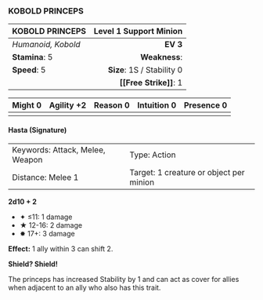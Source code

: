 ### KOBOLD PRINCEPS

| KOBOLD PRINCEPS    | **Level 1 Support Minion** |
| :----------------- | -------------------------: |
| *Humanoid, Kobold* |                   **EV 3** |
| **Stamina**: 5     |              **Weakness**: |
| **Speed**: 5       | **Size**: 1S / Stability 0 |
|                    |     **[[Free Strike]]**: 1 |

| **Might** 0 | **Agility** +2 | **Reason** 0 | **Intuition** 0 | **Presence** 0 |
| ----------- | -------------- | ------------ | --------------- | -------------- |
|             |                |              |                 |                |

#### Hasta (Signature)

|                                 |                                         |
| :------------------------------ | :-------------------------------------- |
| Keywords: Attack, Melee, Weapon | Type: Action                            |
| Distance: Melee 1               | Target: 1 creature or object per minion |

**2d10 + 2**

- ✦ ≤11: 1 damage
- ★ 12-16: 2 damage
- ✸ 17+: 3 damage

**Effect:** 1 ally within 3 can shift 2.

**Shield? Shield!**

The princeps has increased Stability by 1 and can act as cover for allies when adjacent to an ally who also has this trait.
